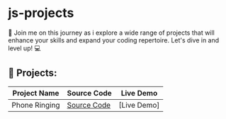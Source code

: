 # js-projects

📢 Join me on this journey as i explore a wide range of projects that will enhance your skills and expand your coding repertoire. Let's dive in and level up! 💻

## 🔨 Projects:

| Project Name  | Source Code                                                                                | Live Demo   |
| ------------- | ------------------------------------------------------------------------------------------ | ----------- |
| Phone Ringing | [Source Code](https://github.com/karamanburak/js-projects/tree/main/Telephone%20Animation) | [Live Demo] |
